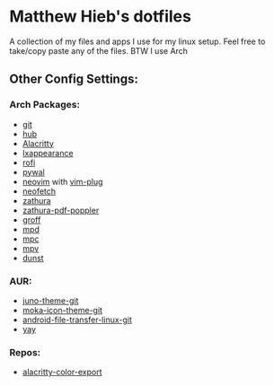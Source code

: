 # Matthew Hieb's dotfiles

A collection of my files and apps I use for my linux setup. Feel free to take/copy paste any of the files. BTW I use Arch

## Other Config Settings:
### Arch Packages:
* [git](https://www.archlinux.org/packages/extra/x86_64/git/)
* [hub](https://www.archlinux.org/packages/community/x86_64/hub/)
* [Alacritty](https://www.archlinux.org/packages/community/x86_64/alacritty/)
* [lxappearance](https://www.archlinux.org/packages/community/x86_64/lxappearance/)
* [rofi](https://www.archlinux.org/packages/community/x86_64/rofi/)
* [pywal](https://www.archlinux.org/packages/community/any/python-pywal/)
* [neovim](https://www.archlinux.org/packages/community/x86_64/neovim/) with [vim-plug](https://aur.archlinux.org/packages/neovim-plug/)
* [neofetch](https://www.archlinux.org/packages/community/any/neofetch/)
* [zathura](https://www.archlinux.org/packages/community/x86_64/zathura/)
* [zathura-pdf-poppler](https://www.archlinux.org/packages/community/x86_64/zathura-pdf-poppler/)
* [groff](https://www.archlinux.org/packages/community/x86_64/zathura/)
* [mpd](https://www.archlinux.org/packages/extra/x86_64/mpd/)
* [mpc](https://www.archlinux.org/packages/extra/x86_64/mpc/)
* [mpv](https://www.archlinux.org/packages/extra/x86_64/mpv/)
* [dunst](https://www.archlinux.org/packages/community/x86_64/dunst/)

### AUR:
* [juno-theme-git](https://aur.archlinux.org/packages/juno-theme-git/)
* [moka-icon-theme-git](https://aur.archlinux.org/packages/moka-icon-theme-git/)
* [android-file-transfer-linux-git](https://aur.archlinux.org/packages/android-file-transfer-linux-git/)
* [yay](https://aur.archlinux.org/packages/yay/)

### Repos:
* [alacritty-color-export](https://github.com/egeesin/alacritty-color-export)
